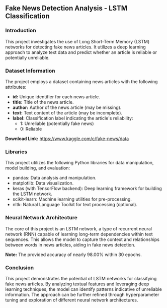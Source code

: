## Fake News Detection Analysis - LSTM Classification

### Introduction

This project investigates the use of Long Short-Term Memory (LSTM) networks for detecting fake news articles. It utilizes a deep learning approach to analyze text data and predict whether an article is reliable or potentially unreliable.

### Dataset Information

The project employs a dataset containing news articles with the following attributes:

* **id:** Unique identifier for each news article.
* **title:** Title of the news article.
* **author:** Author of the news article (may be missing).
* **text:** Text content of the article (may be incomplete).
* **label:** Classification label indicating the article's reliability:
    * 1: Unreliable (potentially fake news)
    * 0: Reliable

**Download Link:** https://www.kaggle.com/c/fake-news/data

### Libraries

This project utilizes the following Python libraries for data manipulation, model building, and evaluation:

* pandas: Data analysis and manipulation.
* matplotlib: Data visualization.
* keras (with TensorFlow backend): Deep learning framework for building the LSTM network.
* scikit-learn: Machine learning utilities for pre-processing.
* nltk: Natural Language Toolkit for text processing (optional).

### Neural Network Architecture

The core of this project is an LSTM network, a type of recurrent neural network (RNN) capable of learning long-term dependencies within text sequences. This allows the model to capture the context and relationships between words in news articles, aiding in fake news detection.

**Note:** The provided accuracy of nearly 98.00% within 30 epochs.

### Conclusion

This project demonstrates the potential of LSTM networks for classifying fake news articles. By analyzing textual features and leveraging deep learning techniques, the model can identify patterns indicative of unreliable information. The approach can be further refined through hyperparameter tuning and exploration of different neural network architectures.
